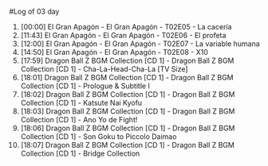 #Log of 03 day

1. [00:00] El Gran Apagón - El Gran Apagón - T02E05 - La cacería
1. [11:43] El Gran Apagón - El Gran Apagón - T02E06 - El profeta
1. [12:00] El Gran Apagón - El Gran Apagón - T02E07 - La variable humana
1. [14:50] El Gran Apagón - El Gran Apagón - T02E08 - X10
1. [17:59] Dragon Ball Z BGM Collection [CD 1] - Dragon Ball Z BGM Collection [CD 1] - Cha-La-Head-Cha-La [TV Size]
1. [18:01] Dragon Ball Z BGM Collection [CD 1] - Dragon Ball Z BGM Collection [CD 1] - Prologue & Subtitle I
1. [18:02] Dragon Ball Z BGM Collection [CD 1] - Dragon Ball Z BGM Collection [CD 1] - Katsute Nai Kyofu
1. [18:03] Dragon Ball Z BGM Collection [CD 1] - Dragon Ball Z BGM Collection [CD 1] - Ano Yo de Fight!
1. [18:06] Dragon Ball Z BGM Collection [CD 1] - Dragon Ball Z BGM Collection [CD 1] - Son Goku to Piccolo Daimao
1. [18:07] Dragon Ball Z BGM Collection [CD 1] - Dragon Ball Z BGM Collection [CD 1] - Bridge Collection
